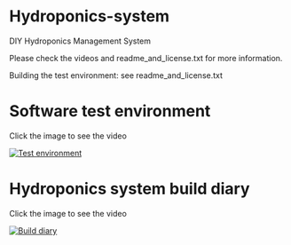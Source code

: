 # Hydroponics-system
DIY Hydroponics Management System

Please check the videos and readme_and_license.txt for more information.

Building the test environment: see readme_and_license.txt

# Software test environment

Click the image to see the video

[![Test environment](https://img.youtube.com/vi/JnHkylENSp4/0.jpg)](https://www.youtube.com/watch?v=JnHkylENSp4)

# Hydroponics system build diary

Click the image to see the video

[![Build diary](https://img.youtube.com/vi/jwiLADrsiD8/0.jpg)](https://www.youtube.com/watch?v=jwiLADrsiD8)
